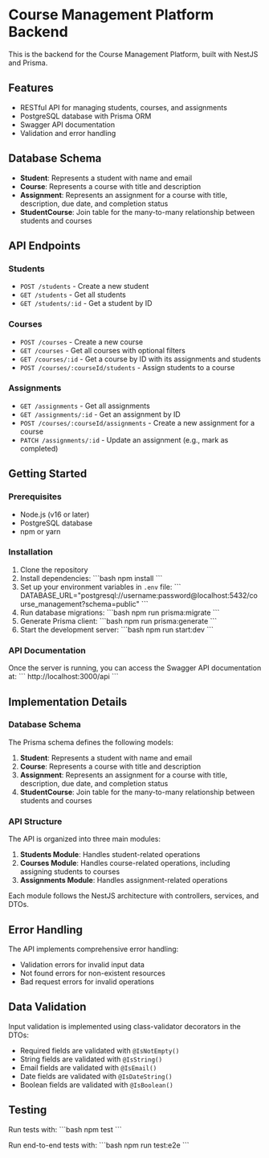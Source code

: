 # Course Management Platform Backend

This is the backend for the Course Management Platform, built with NestJS and Prisma.

## Features

- RESTful API for managing students, courses, and assignments
- PostgreSQL database with Prisma ORM
- Swagger API documentation
- Validation and error handling

## Database Schema

- **Student**: Represents a student with name and email
- **Course**: Represents a course with title and description
- **Assignment**: Represents an assignment for a course with title, description, due date, and completion status
- **StudentCourse**: Join table for the many-to-many relationship between students and courses

## API Endpoints

### Students

- `POST /students` - Create a new student
- `GET /students` - Get all students
- `GET /students/:id` - Get a student by ID

### Courses

- `POST /courses` - Create a new course
- `GET /courses` - Get all courses with optional filters
- `GET /courses/:id` - Get a course by ID with its assignments and students
- `POST /courses/:courseId/students` - Assign students to a course

### Assignments

- `GET /assignments` - Get all assignments
- `GET /assignments/:id` - Get an assignment by ID
- `POST /courses/:courseId/assignments` - Create a new assignment for a course
- `PATCH /assignments/:id` - Update an assignment (e.g., mark as completed)

## Getting Started

### Prerequisites

- Node.js (v16 or later)
- PostgreSQL database
- npm or yarn

### Installation

1. Clone the repository
2. Install dependencies:
   \`\`\`bash
   npm install
   \`\`\`
3. Set up your environment variables in `.env` file:
   \`\`\`
   DATABASE_URL="postgresql://username:password@localhost:5432/course_management?schema=public"
   \`\`\`
4. Run database migrations:
   \`\`\`bash
   npm run prisma:migrate
   \`\`\`
5. Generate Prisma client:
   \`\`\`bash
   npm run prisma:generate
   \`\`\`
6. Start the development server:
   \`\`\`bash
   npm run start:dev
   \`\`\`

### API Documentation

Once the server is running, you can access the Swagger API documentation at:
\`\`\`
http://localhost:3000/api
\`\`\`

## Implementation Details

### Database Schema

The Prisma schema defines the following models:

1. **Student**: Represents a student with name and email
2. **Course**: Represents a course with title and description
3. **Assignment**: Represents an assignment for a course with title, description, due date, and completion status
4. **StudentCourse**: Join table for the many-to-many relationship between students and courses

### API Structure

The API is organized into three main modules:

1. **Students Module**: Handles student-related operations
2. **Courses Module**: Handles course-related operations, including assigning students to courses
3. **Assignments Module**: Handles assignment-related operations

Each module follows the NestJS architecture with controllers, services, and DTOs.

## Error Handling

The API implements comprehensive error handling:

- Validation errors for invalid input data
- Not found errors for non-existent resources
- Bad request errors for invalid operations

## Data Validation

Input validation is implemented using class-validator decorators in the DTOs:

- Required fields are validated with `@IsNotEmpty()`
- String fields are validated with `@IsString()`
- Email fields are validated with `@IsEmail()`
- Date fields are validated with `@IsDateString()`
- Boolean fields are validated with `@IsBoolean()`

## Testing

Run tests with:
\`\`\`bash
npm test
\`\`\`

Run end-to-end tests with:
\`\`\`bash
npm run test:e2e
\`\`\`





